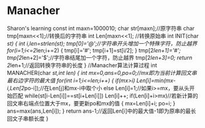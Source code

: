 # Manacher
Sharon's learning
const int maxn=1000010;
char str[maxn];//原字符串
char tmp[maxn<<1];//转换后的字符串
int Len[maxn<<1];
//转换原始串
int INIT(char *st)
{
    int i,len=strlen(st);
    tmp[0]='@';//字符串开头增加一个特殊字符，防止越界
    for(i=1;i<=2*len;i+=2)
    {
        tmp[i]='#';
        tmp[i+1]=st[i/2];
    }
    tmp[2*len+1]='#';
    tmp[2*len+2]='$';//字符串结尾加一个字符，防止越界
    tmp[2*len+3]=0;
    return 2*len+1;//返回转换字符串的长度
}
//Manacher算法计算过程
int MANACHER(char *st,int len)
{
     int mx=0,ans=0,po=0;//mx即为当前计算回文串最右边字符的最大值
     for(int i=1;i<=len;i++)
     {
         if(mx>i)
         Len[i]=min(mx-i,Len[2*po-i]);//在Len[j]和mx-i中取个小
         else
         Len[i]=1;//如果i>=mx，要从头开始匹配
         while(st[i-Len[i]]==st[i+Len[i]])
         Len[i]++;
         if(Len[i]+i>mx)//若新计算的回文串右端点位置大于mx，要更新po和mx的值
         {
             mx=Len[i]+i;
             po=i;
         }
         ans=max(ans,Len[i]);
     }
     return ans-1;//返回Len[i]中的最大值-1即为原串的最长回文子串额长度 
  }
